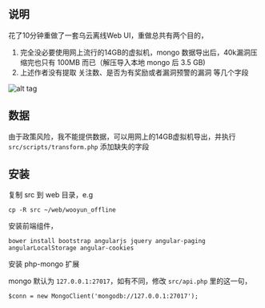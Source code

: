 ## 说明

花了10分钟重做了一套乌云离线Web UI，重做总共有两个目的，

1. 完全没必要使用网上流行的14GB的虚拟机，mongo 数据导出后，40k漏洞压缩完也只有 100MB 而已（解压导入本地 mongo 后 3.5 GB)
2. 上述作者没有提取 关注数、是否为有奖励或者漏洞预警的漏洞 等几个字段

![alt tag](https://raw.githubusercontent.com/CaledoniaProject/wooyun_offline_ui/blob/master/contrib/screen.png)

## 数据

由于政策风险，我不能提供数据，可以用网上的14GB虚拟机导出，并执行 `src/scripts/transform.php` 添加缺失的字段

## 安装

复制 src 到 web 目录，e.g

```
cp -R src ~/web/wooyun_offline
```

安装前端组件，

```
bower install bootstrap angularjs jquery angular-paging angularLocalStorage angular-cookies
```

安装 php-mongo 扩展

mongo 默认为 `127.0.0.1:27017`，如有不同，修改 `src/api.php` 里的这一句，

```
$conn = new MongoClient('mongodb://127.0.0.1:27017');
```


